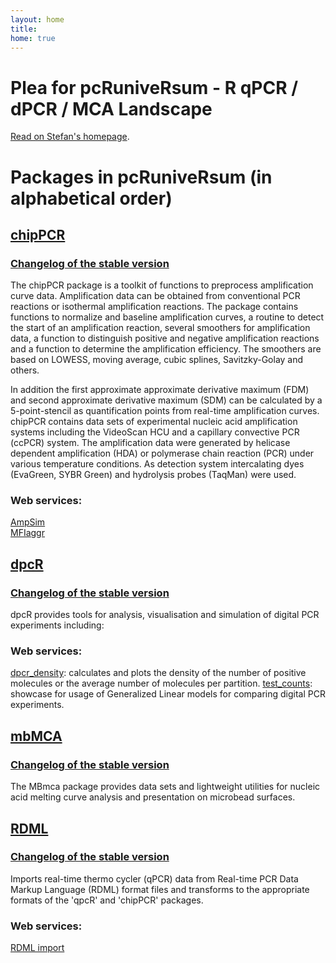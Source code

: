 ```yaml
---
layout: home
title: 
home: true
---
```


# Plea for pcRuniveRsum - R qPCR / dPCR / MCA Landscape

[Read on Stefan's homepage](http://www.hs-lausitz.de/groups/multiplex-assays/bildbasierte-assays-imagebased-assays/r-dpcr-qpcr-landscape.html).

# Packages in pcRuniveRsum (in alphabetical order)

## [chipPCR](http://github.com/michbur/chipPCR)  

### [Changelog of the stable version](http://cran.r-project.org/web/packages/chipPCR/ChangeLog)  

The chipPCR package is a toolkit of functions to preprocess amplification curve data. Amplification data can be obtained from conventional PCR reactions or isothermal amplification reactions. The package contains functions to normalize and baseline amplification curves, a routine to detect the start of an amplification reaction, several smoothers for amplification data, a function to distinguish positive and negative amplification reactions and a function to determine the amplification efficiency. The smoothers are based on LOWESS, moving average, cubic splines, Savitzky-Golay and others. 

In addition the first approximate approximate derivative maximum (FDM) and second approximate derivative maximum (SDM) can be calculated by a 5-point-stencil as quantification points from real-time amplification curves. chipPCR contains data sets of experimental nucleic acid amplification systems including the VideoScan HCU and a capillary convective PCR (ccPCR) system. The amplification data were generated by helicase dependent amplification (HDA) or polymerase chain reaction (PCR) under various temperature conditions. As detection system intercalating dyes (EvaGreen, SYBR Green) and hydrolysis probes (TaqMan) were used.  

### Web services:   

[AmpSim](http://michbur.shinyapps.io/AmpSim/)  
[MFIaggr](http://michbur.shinyapps.io/MFIaggr_gui/)  



## [dpcR](http://github.com/michbur/dpcR)  

### [Changelog of the stable version](http://cran.r-project.org/web/packages/dpcR/ChangeLog)  

dpcR provides tools for analysis, visualisation and simulation of digital PCR experiments including: 

### Web services:   

[dpcr_density](http://michbur.shinyapps.io/dpcr_density/): calculates and plots the density of the number of positive molecules or the average number of molecules per partition.
[test_counts](https://michbur.shinyapps.io/test_counts_gui/): showcase for usage of Generalized Linear models for comparing digital PCR experiments.





## [mbMCA](http://github.com/michbur/MBmca)   

### [Changelog of the stable version](http://cran.r-project.org/web/packages/MBmca/ChangeLog)  

The MBmca package provides data sets and lightweight utilities for nucleic acid melting curve analysis and presentation on microbead surfaces.  



## [RDML](http://github.com/kablag/RDML)  
  
### [Changelog of the stable version](http://cran.r-project.org/web/packages/RDML/ChangeLog)  
  
Imports real-time thermo cycler (qPCR) data from Real-time PCR Data Markup Language (RDML) format files and transforms to the appropriate formats of the 'qpcR' and 'chipPCR' packages.

### Web services:   

[RDML import](http://kablag.ru/shiny/RDML/)



